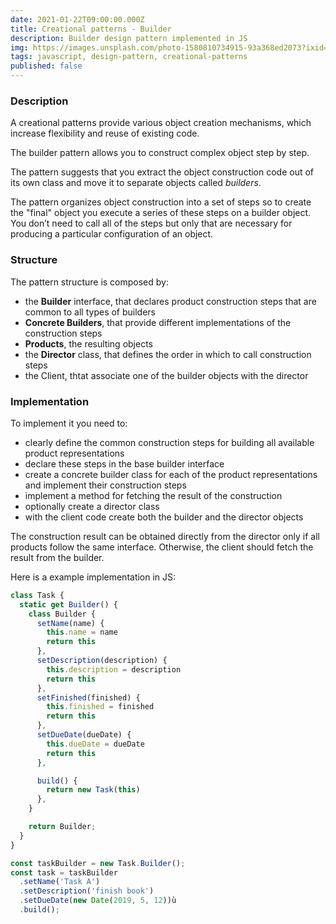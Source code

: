 ```yaml
---
date: 2021-01-22T09:00:00.000Z
title: Creational patterns - Builder
description: Builder design pattern implemented in JS
img: https://images.unsplash.com/photo-1580810734915-93a368ed2073?ixid=MXwxMjA3fDB8MHxwaG90by1wYWdlfHx8fGVufDB8fHw%3D&ixlib=rb-1.2.1&auto=format&fit=crop&w=1275&q=80
tags: javascript, design-pattern, creational-patterns
published: false
---
```


### Description

A creational patterns provide various object creation mechanisms, which increase flexibility and reuse of existing code.

The builder pattern allows you to construct complex object step by step.

The pattern suggests that you extract the object construction code out of its own class and move it to separate objects called _builders_.

The pattern organizes object construction into a set of steps so to create the "final" object you execute a series of these steps on a builder object. You don’t need to call all of the steps but only that are necessary for producing a particular configuration of an object.

### Structure

The pattern structure is composed by:

- the **Builder** interface, that declares product construction steps that are common to all types of builders
- **Concrete Builders**, that provide different implementations of the construction steps
- **Products**, the resulting objects
- the **Director** class, that defines the order in which to call construction steps
- the Client, thtat associate one of the builder objects with the director

### Implementation

To implement it you need to:

- clearly define the common construction steps for building all available product representations
- declare these steps in the base builder interface
- create a concrete builder class for each of the product representations and implement their construction steps
- implement a method for fetching the result of the construction
- optionally create a director class
- with the client code create both the builder and the director objects

The construction result can be obtained directly from the director only if all products follow the same interface. Otherwise, the client should fetch the result from the builder.

Here is a example implementation in JS:

```javascript
class Task {
  static get Builder() {
    class Builder {
      setName(name) {
        this.name = name
        return this
      },
      setDescription(description) {
        this.description = description
        return this
      },
      setFinished(finished) {
        this.finished = finished
        return this
      },
      setDueDate(dueDate) {
        this.dueDate = dueDate
        return this
      },

      build() {
        return new Task(this)
      },
    }

    return Builder;
  }
}

const taskBuilder = new Task.Builder();
const task = taskBuilder
  .setName('Task A')
  .setDescription('finish book')
  .setDueDate(new Date(2019, 5, 12))ù
  .build();
```
